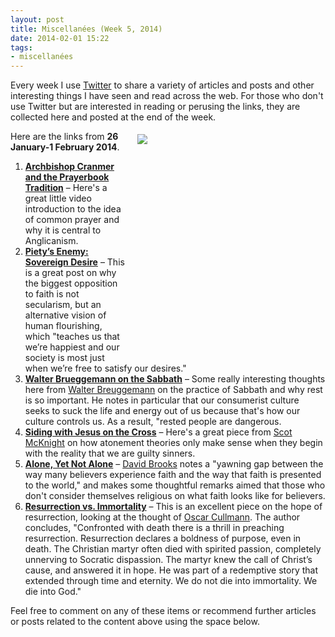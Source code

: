 ```yaml
---
layout: post
title: Miscellanées (Week 5, 2014)
date: 2014-02-01 15:22
tags:
- miscellanées
---
```

Every week I use <a href="http://twitter.com/jakebelder">Twitter</a> to share a variety of articles and posts and other interesting things I have seen and read across the web. For those who don't use Twitter but are interested in reading or perusing the links, they are collected here and posted at the end of the week.

<div style="float: right; margin: 5px 1px 0px 20px; width: 300px; height: 355px;"><img src="https://dl.dropboxusercontent.com/u/3897986/Jake%20Blog%20Images/coming%20kingdom.jpg"></div>
Here are the links from <strong>26 January-1 February 2014</strong>.

<ol>
<li><strong><a href="http://youtu.be/pXxIMk9haLE">Archbishop Cranmer and the Prayerbook Tradition</a></strong> – Here's a great little video introduction to the idea of common prayer and why it is central to Anglicanism.</li>

<li><strong><a href="http://bit.ly/1i5VKHI">Piety’s Enemy: Sovereign Desire</a></strong> – This is a great post on why the biggest opposition to faith is not secularism, but an alternative vision of human flourishing, which "teaches us that we’re happiest and our society is most just when we’re free to satisfy our desires."</li>

<li><strong><a href="http://youtu.be/Rg_33ksyeOY">Walter Brueggemann on the Sabbath</a></strong> – Some really interesting thoughts here from <a href="http://en.wikipedia.org/wiki/Walter_Brueggemann">Walter Breuggemann</a> on the practice of Sabbath and why rest is so important. He notes in particular that our consumerist culture seeks to suck the life and energy out of us because that's how our culture controls us. As a result, "rested people are dangerous.</li>

<li><strong><a href="http://bit.ly/Mt6DZH">Siding with Jesus on the Cross</a></strong> – Here's a great piece from <a href="http://twitter.com/scotmcknight">Scot McKnight</a> on how atonement theories only make sense when they begin with the reality that we are guilty sinners.</li>

<li><strong><a href="http://nyti.ms/Mt7REd">Alone, Yet Not Alone</a></strong> – <a href="http://twitter.com/nytdavidbrooks">David Brooks</a> notes a "yawning gap between the way many believers experience faith and the way that faith is presented to the world," and makes some thoughtful remarks aimed that those who don't consider themselves religious on what faith looks like for believers.</li>

<li><strong><a href="http://bit.ly/1eaxvsK">Resurrection vs. Immortality</a></strong> – This is an excellent piece on the hope of resurrection, looking at the thought of <a href="http://en.wikipedia.org/wiki/Oscar_Cullmann">Oscar Cullmann</a>. The author concludes, "Confronted with death there is a thrill in preaching resurrection. Resurrection declares a boldness of purpose, even in death. The Christian martyr often died with spirited passion, completely unnerving to Socratic dispassion. The martyr knew the call of Christ’s cause, and answered it in hope. He was part of a redemptive story that extended through time and eternity. We do not die into immortality. We die into God."</li>
</ol>

Feel free to comment on any of these items or recommend further articles or posts related to the content above using the space below.

